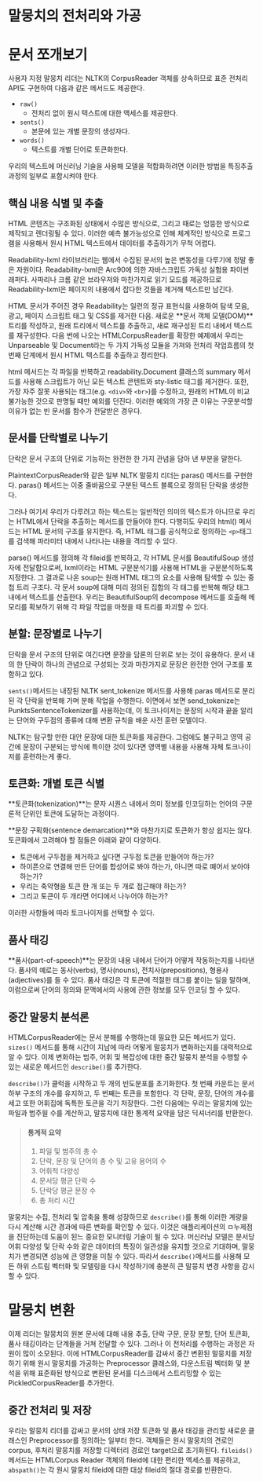 # 말뭉치의 전처리와 가공
# 문서 쪼개보기
사용자 지정 말뭉치 리더는 NLTK의 CorpusReader 객체를 상속하므로 표준 전처리 API도 구현하여 다음과 같은 메서드도 제공한다.
- `raw()`
  - 전처리 없이 원시 텍스트에 대한 액세스를 제공한다.
- `sents()`
  - 본문에 있는 개별 문장의 생성자다.
- `words()`
  - 텍스트를 개별 단어로 토큰화한다.  

우리의 텍스트에 머신러닝 기술을 사용해 모델을 적합화하려면 이러한 방법을 특징추출 과정의 일부로 포함시켜야 한다.  

## 핵심 내용 식별 및 추출
HTML 콘텐츠는 구조화된 상태에서 수많은 방식으로, 그리고 때로는 엉뚱한 방식으로 제작되고 렌더링될 수 있다. 이러한 예측 불가능성으로 인해 체계적인 방식으로 프로그램을 사용해서 원시 HTML 텍스트에서 데이터를 추출하기가 무척 어렵다.  

Readability-lxml 라이브러리는 웹에서 수집된 문서의 높은 변동성을 다루기에 정말 좋은 자원이다. Readability-lxml은 Arc90에 의한 자바스크립트 가독성 실험용 파이썬 래퍼다. 사파리나 크롬 같은 브라우저와 마찬가지로 읽기 모드를 제공하므로 Readability-lxml은 페이지의 내용에서 잡다한 것들을 제거해 텍스트만 남긴다.  

HTML 문서가 주어진 경우 Readability는 일련의 정규 표현식을 사용하여 탐색 모음, 광고, 페이지 스크립트 태그 및 CSS를 제거한 다음. 새로운 **문서 객체 모델(DOM)**트리를 작성하고, 원래 트리에서 텍스트를 추출하고, 새로 재구성된 트리 내에서 텍스트를 재구성한다. 다음 번에 나오는 HTMLCorpusReader를 확장한 예제에서 우리는 Unparseable 및 Document라는 두 가지 가독성 모듈을 가져와 전처리 작업흐름의 첫 번째 단계에서 원시 HTML 텍스트를 추출하고 정리한다.  

html 메서드는 각 파일을 반복하고 readability.Document 클래스의 summary 메서드를 사용해 스크립트가 아닌 모든 텍스트 콘텐트와 sty-listic 태그를 제거한다. 또한, 가장 자주 잘못 사용되는 태그(e.g. `<div>`와 `<br>`)를 수정하고, 원래의 HTML이 비교 불가능한 것으로 판명될 때만 예외를 던진다. 이러한 예외의 가장 큰 이유는 구문분석할 이유가 없는 빈 문서를 함수가 전달받은 경우다.  

## 문서를 단락별로 나누기
단락은 문서 구조의 단위로 기능하는 완전한 한 가지 관념을 담아 낸 부분을 말한다.  

PlaintextCorpusReader와 같은 일부 NLTK 말뭉치 리더는 paras() 메서드를 구현한다. paras() 메서드는 이중 줄바꿈으로 구분된 텍스트 블록으로 정의된 단락을 생성한다.  

그러나 여기서 우리가 다루려고 하는 텍스트는 일반적인 의미의 텍스트가 아니므로 우리는 HTML에서 단락을 추출하는 메서드를 만들어야 한다. 다행히도 우리의 html() 메서드는 HTML 문서의 구조를 유지한다. 즉, HTML 태그를 공식적으로 정의하는 `<p>`태그를 검색해 파라미터 내에서 나타나는 내용을 격리할 수 있다.  

parse() 메서드를 정의해 각 fileid를 반복하고, 각 HTML 문서를 BeautifulSoup 생성자에 전달함으로써, lxml이라는 HTML 구문분석기를 사용해 HTML을 구문분석하도록 지정한다. 그 결과로 나온 soup는 원래 HTML 태그의 요소를 사용해 탐색할 수 있는 중첩 트리 구조다. 각 문서 soup에 대해 미리 정의된 집합의 각 태그를 반복해 해당 태그 내에서 텍스트를 산출한다. 우리는 BeautifulSoup의 decompose 메서드를 호출해 메모리를 확보하기 위해 각 파일 작업을 마쳤을 때 트리를 파괴할 수 있다.

## 분할: 문장별로 나누기
단락을 문서 구조의 단위로 여긴다면 문장을 담론의 단위로 보는 것이 유용하다. 문서 내의 한 단락이 하나의 관념으로 구성되는 것과 마찬가지로 문장은 완전한 언어 구조를 포함하고 있다.  

`sents()`메서드는 내장된 NLTK sent_tokenize 메서드를 사용해 paras 메서드로 분리된 각 단락을 반복해 가며 분해 작업을 수행한다. 이면에서 보면 send_tokenize는 PunktsSentenceTokenizer를 사용하는데, 이 토크나이저는 문장의 시작과 끝을 알리는 단어와 구두점의 종류에 대해 변환 규칙을 배운 사전 훈련 모델이다. 

NLTK는 탐구할 만한 대안 문장에 대한 토큰화를 제공한다. 그럼에도 불구하고 영역 공간에 문장이 구분되는 방식에 특이한 것이 있다면 영역별 내용을 사용해 자체 토크나이저를 훈련하는게 좋다.

## 토큰화: 개별 토큰 식별
**토큰화(tokenization)**는 문자 시퀀스 내에서 의미 정보를 인코딩하는 언어의 구문론적 단위인 토큰에 도달하는 과정이다.

**문장 구획화(sentence demarcation)**와 마찬가지로 토큰화가 항상 쉽지는 않다. 토큰화에서 고려해야 할 점들은 아래와 같이 다양하다.  
- 토큰에서 구두점을 제거하고 싶다면 구두점 토큰을 만들어야 하는가? 
- 하이픈으로 연결해 만든 단어를 합성어로 봐야 하는가, 아니면 따로 뗴어서 보아야 하는가? 
- 우리는 축약형을 토큰 한 개 또는 두 개로 접근해야 하는가? 
- 그리고 토큰이 두 개라면 어디에서 나누어야 하는가?  

이러한 사항들에 따라 토크나이저를 선택할 수 있다. 

## 품사 태깅
**품사(part-of-speech)**는 문장의 내용 내에서 단어가 어떻게 작동하는지를 나타낸다. 품사의 예로는 동사(verbs), 명사(nouns), 전치사(prepositions), 형용사(adjectives)를 들 수 있다. 품사 태깅은 각 토큰에 적절한 태그를 붙이는 일을 말하며, 이럼으로써 단어의 정의와 문맥에서의 사용에 관한 정보를 모두 인코딩 할 수 있다.  

## 중간 말뭉치 분석론
HTMLCorpusReader에는 문서 분해를 수행하는데 필요한 모든 메서드가 있다. `sizes()` 메서드를 통해 시간이 지남에 따라 어떻게 말뭉치가 변화하는지를 대력적으로 알 수 있다. 이제 변화하는 범주, 어휘 및 복잡성에 대한 중간 말뭉치 분석을 수행할 수 있는 새로운 메서드인 `describe()`를 추가한다.  

`describe()`가 클럭을 시작하고 두 개의 빈도분포를 초기화한다. 첫 번째 카운트는 문서 하부 구조의 개수를 유지하고, 두 번째는 토큰을 포함한다. 각 단락, 문장, 단어의 개수를 세고 또한 어휘집에 독특한 토큰을 각기 저장한다. 그런 다음에는 우리는 말뭉치에 있는 파일과 범주읠 수를 계산하고, 말뭉치에 대한 통계적 요약을 담은 딕셔너리를 반환한다. 
> #### 통계적 요약
> 1. 파일 및 범주의 총 수
> 2. 단락, 문장 및 단어의 총 수 및 고유 용어의 수
> 3. 어휘적 다양성
> 4. 문서당 평균 단락 수
> 5. 단락당 평균 문장 수
> 6. 총 처리 시간

말뭉치는 수집, 전처리 및 압축을 통해 성장하므로 `describe()`를 통해 이러한 계량을 다시 계산해 시간 경과에 따른 변화를 확인할 수 있다. 이것은 애플리케이션의 ㅁ누제점을 진단하는데 도움이 된느 중요한 모니터링 기술이 될 수 있다. 머신러닝 모델은 문서당 어휘 다양성 및 단락 수와 같은 데이터의 특징이 일관성을 유지할 것으로 기대하며, 말뭉치가 변경되면 성능에 큰 영향을 미칠 수 있다. 따라서 `describe()`메서드를 사용해 모든 하위 스트림 벡터화 및 모델링을 다시 작성하기에 충분히 큰 말뭉치 변경 사항을 감시할 수 있다.


# 말뭉치 변환
이제 리더는 말뭉치의 원본 문서에 대해 내용 추출, 단락 구문, 문장 분할, 단어 토큰화, 품사 태깅이라는 단계들을 거쳐 전달할 수 있다. 그러나 이 전처리를 수행하는 과정은 자원이 많이 소모된다. 이에 HTMLCorpusReader를 감싸서 중간 변환된 말뭉치를 저장하기 위해 원시 말뭉치를 가공하는 Preprocessor 클래스와, 다운스트림 벡터화 및 분석을 위해 표준화된 방식으로 변환된 문서를 디스크에서 스트리밍할 수 있는 PickledCorpusReader를 추가한다.

## 중간 전처리 및 저장

우리는 말뭉치 리더를 감싸고 문서의 상태 저장 토큰화 및 품사 태깅을 관리할 새로운 클래스인 Preprocessor를 정의하는 일부터 한다. 객체들은 원시 말뭉치의 견로인 corpus, 후처리 말뭉치를 저장할 디렉터리 경로인 target으로 초기화된다. `fileids()` 메서드는 HTMLCorpus Reader 객체의 fileid에 대한 편리한 엑세스를 제공하고, `abspath()`는 각 원시 말뭉치 fileid에 대한 대상 fileid의 절대 경로를 반환한다.  

